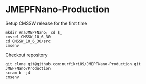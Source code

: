 # JMEPFNano-Production

Setup CMSSW release for the first time
```
mkdir AnaJMEPFNano; cd $_
cmsrel CMSSW_10_6_30
cd CMSSW_10_6_30/src
cmsenv
```
Checkout repository

```
git clone git@github.com:nurfikri89/JMEPFNano-Production.git JMEPFNano/Production
scram b -j4
cmsenv
```